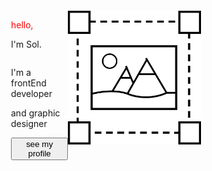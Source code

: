 <!DOCTYPE html>
<html lang="en">
<head>
    <link rel="stylesheet" href="https://fonts.googleapis.com/css2?family=Nunito:wght@900&display=swap">
    <link rel="stylesheet" href="./styles.css">
</head>
<body style="width: 100%; display: flex; flex-direction: column;">
    <div style="display: flex; justify-content: space-between; padding: 100px;">
        <div style="display:flex; flex-direction: column">
            <section class="info-title">
                <p style="color:red">hello,</p>
                <p class="info-title-name">I'm Sol.</p>
            </section>
            <section class="info-role">
                <p class="role-first">I'm a frontEnd developer</p>
                <p class="role-second">and graphic designer</p>
            </section>
            <button>see my profile</button>
        </div>
        <div class="image">
            <img src="./img.png" alt="">
        </div>
    </div>
</body>
</html>

